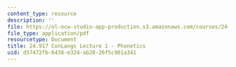 ```yaml
---
content_type: resource
description: ''
file: https://ol-ocw-studio-app-production.s3.amazonaws.com/courses/24-917-conlangs-how-to-construct-a-language-fall-2018/d57472fb6438e324ab2826f5c901a341_MIT24_917f18_lec1_phonet1.pdf
file_type: application/pdf
resourcetype: Document
title: 24.917 ConLangs Lecture 1 - Phonetics
uid: d57472fb-6438-e324-ab28-26f5c901a341
---
```

